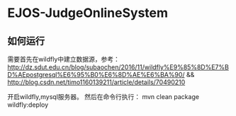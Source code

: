 # EJOS-JudgeOnlineSystem

## 如何运行

需要首先在wildfly中建立数据源，参考：
http://dz.sdut.edu.cn/blog/subaochen/2016/11/wildfly%E9%85%8D%E7%BD%AEpostgresql%E6%95%B0%E6%8D%AE%E6%BA%90/
&&
http://blog.csdn.net/timo1160139211/article/details/70490210

开启wildfly,mysql服务器。
然后在命令行执行：
  mvn clean package wildfly:deploy


